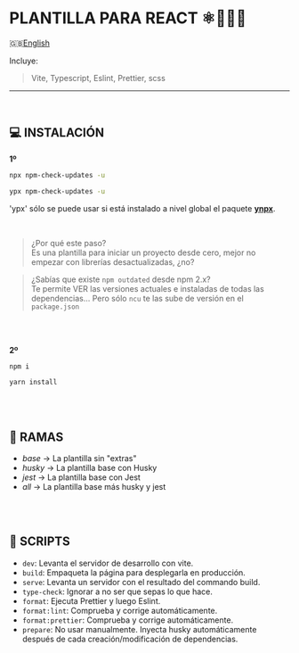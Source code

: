# PLANTILLA PARA REACT ⚛️🚀🏁🎉

🇬🇧[English](./README.md)

Incluye:

> Vite, Typescript, Eslint, Prettier, scss

---

<br>

## 💻 INSTALACIÓN

**1º**

```bash
npx npm-check-updates -u
```

```bash
ypx npm-check-updates -u
```

'ypx' sólo se puede usar si está instalado a nivel global el paquete **[ynpx](https://www.npmjs.com/package/ynpx)**.

<br/>

> ¿Por qué este paso? <br> Es una plantilla para iniciar un proyecto desde cero, mejor no empezar con librerías desactualizadas, ¿no?

> ¿Sabías que existe `npm outdated` desde npm 2.x? <br> Te permite VER las versiones actuales e instaladas de todas las dependencias... Pero sólo `ncu` te las sube de versión en el `package.json`

<br/>
<br/>

**2º**

```bash
npm i
```

```bash
yarn install
```

<br/>
<br/>

## 🌿 RAMAS

- _base_ -> La plantilla sin "extras"
- _husky_ -> La plantilla base con Husky
- _jest_ -> La plantilla base con Jest
- _all_ -> La plantilla base más husky y jest

<br/>
<br/>

## 📜 SCRIPTS

- `dev`: Levanta el servidor de desarrollo con vite.
- `build`: Empaqueta la página para desplegarla en producción.
- `serve`: Levanta un servidor con el resultado del commando build.
- `type-check`: Ignorar a no ser que sepas lo que hace.
- `format`: Ejecuta Prettier y luego Eslint.
- `format:lint`: Comprueba y corrige automáticamente.
- `format:prettier`: Comprueba y corrige automáticamente.
- `prepare`: No usar manualmente. Inyecta husky automáticamente después de cada creación/modificación de dependencias.
